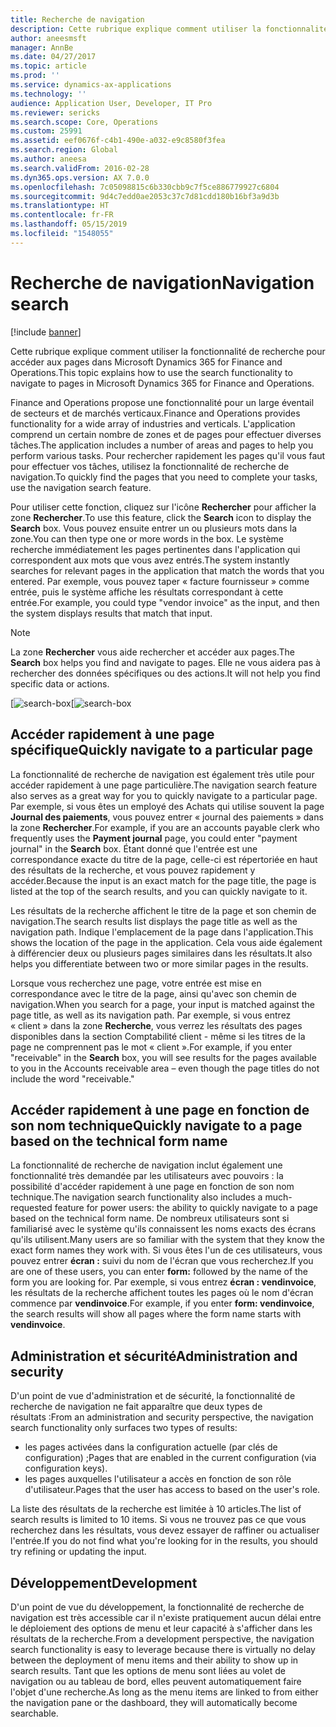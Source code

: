 ```yaml
---
title: Recherche de navigation
description: Cette rubrique explique comment utiliser la fonctionnalité de recherche pour accéder aux pages dans Microsoft Dynamics 365 for Finance and Operations.
author: aneesmsft
manager: AnnBe
ms.date: 04/27/2017
ms.topic: article
ms.prod: ''
ms.service: dynamics-ax-applications
ms.technology: ''
audience: Application User, Developer, IT Pro
ms.reviewer: sericks
ms.search.scope: Core, Operations
ms.custom: 25991
ms.assetid: eef0676f-c4b1-490e-a032-e9c8580f3fea
ms.search.region: Global
ms.author: aneesa
ms.search.validFrom: 2016-02-28
ms.dyn365.ops.version: AX 7.0.0
ms.openlocfilehash: 7c05098815c6b330cbb9c7f5ce886779927c6804
ms.sourcegitcommit: 9d4c7edd0ae2053c37c7d81cdd180b16bf3a9d3b
ms.translationtype: HT
ms.contentlocale: fr-FR
ms.lasthandoff: 05/15/2019
ms.locfileid: "1548055"
---
```

# <a name="navigation-search"></a><span data-ttu-id="67198-103">Recherche de navigation</span><span class="sxs-lookup"><span data-stu-id="67198-103">Navigation search</span></span>

[!include [banner](../includes/banner.md)]

<span data-ttu-id="67198-104">Cette rubrique explique comment utiliser la fonctionnalité de recherche pour accéder aux pages dans Microsoft Dynamics 365 for Finance and Operations.</span><span class="sxs-lookup"><span data-stu-id="67198-104">This topic explains how to use the search functionality to navigate to pages in Microsoft Dynamics 365 for Finance and Operations.</span></span>

<span data-ttu-id="67198-105">Finance and Operations propose une fonctionnalité pour un large éventail de secteurs et de marchés verticaux.</span><span class="sxs-lookup"><span data-stu-id="67198-105">Finance and Operations provides functionality for a wide array of industries and verticals.</span></span> <span data-ttu-id="67198-106">L'application comprend un certain nombre de zones et de pages pour effectuer diverses tâches.</span><span class="sxs-lookup"><span data-stu-id="67198-106">The application includes a number of areas and pages to help you perform various tasks.</span></span> <span data-ttu-id="67198-107">Pour rechercher rapidement les pages qu'il vous faut pour effectuer vos tâches, utilisez la fonctionnalité de recherche de navigation.</span><span class="sxs-lookup"><span data-stu-id="67198-107">To quickly find the pages that you need to complete your tasks, use the navigation search feature.</span></span>

<span data-ttu-id="67198-108">Pour utiliser cette fonction, cliquez sur l'icône **Rechercher** pour afficher la zone **Rechercher**.</span><span class="sxs-lookup"><span data-stu-id="67198-108">To use this feature, click the **Search** icon to display the **Search** box.</span></span> <span data-ttu-id="67198-109">Vous pouvez ensuite entrer un ou plusieurs mots dans la zone.</span><span class="sxs-lookup"><span data-stu-id="67198-109">You can then type one or more words in the box.</span></span> <span data-ttu-id="67198-110">Le système recherche immédiatement les pages pertinentes dans l'application qui correspondent aux mots que vous avez entrés.</span><span class="sxs-lookup"><span data-stu-id="67198-110">The system instantly searches for relevant pages in the application that match the words that you entered.</span></span> <span data-ttu-id="67198-111">Par exemple, vous pouvez taper « facture fournisseur » comme entrée, puis le système affiche les résultats correspondant à cette entrée.</span><span class="sxs-lookup"><span data-stu-id="67198-111">For example, you could type "vendor invoice" as the input, and then the system displays results that match that input.</span></span>

> [!NOTE]
> <span data-ttu-id="67198-112">La zone **Rechercher** vous aide rechercher et accéder aux pages.</span><span class="sxs-lookup"><span data-stu-id="67198-112">The **Search** box helps you find and navigate to pages.</span></span> <span data-ttu-id="67198-113">Elle ne vous aidera pas à rechercher des données spécifiques ou des actions.</span><span class="sxs-lookup"><span data-stu-id="67198-113">It will not help you find specific data or actions.</span></span>

<span data-ttu-id="67198-114">[![search-box](media/navigation-search.png "Zone de recherche")</span><span class="sxs-lookup"><span data-stu-id="67198-114">[![search-box](media/navigation-search.png "Search box")</span></span>

## <a name="quickly-navigate-to-a-particular-page"></a><span data-ttu-id="67198-115">Accéder rapidement à une page spécifique</span><span class="sxs-lookup"><span data-stu-id="67198-115">Quickly navigate to a particular page</span></span>

<span data-ttu-id="67198-116">La fonctionnalité de recherche de navigation est également très utile pour accéder rapidement à une page particulière.</span><span class="sxs-lookup"><span data-stu-id="67198-116">The navigation search feature also serves as a great way for you to quickly navigate to a particular page.</span></span> <span data-ttu-id="67198-117">Par exemple, si vous êtes un employé des Achats qui utilise souvent la page **Journal des paiements**, vous pouvez entrer « journal des paiements » dans la zone **Rechercher**.</span><span class="sxs-lookup"><span data-stu-id="67198-117">For example, if you are an accounts payable clerk who frequently uses the **Payment journal** page, you could enter "payment journal" in the **Search** box.</span></span> <span data-ttu-id="67198-118">Étant donné que l'entrée est une correspondance exacte du titre de la page, celle-ci est répertoriée en haut des résultats de la recherche, et vous pouvez rapidement y accéder.</span><span class="sxs-lookup"><span data-stu-id="67198-118">Because the input is an exact match for the page title, the page is listed at the top of the search results, and you can quickly navigate to it.</span></span>

<span data-ttu-id="67198-119">Les résultats de la recherche affichent le titre de la page et son chemin de navigation.</span><span class="sxs-lookup"><span data-stu-id="67198-119">The search results list displays the page title as well as the navigation path.</span></span> <span data-ttu-id="67198-120">Indique l'emplacement de la page dans l'application.</span><span class="sxs-lookup"><span data-stu-id="67198-120">This shows the location of the page in the application.</span></span> <span data-ttu-id="67198-121">Cela vous aide également à différencier deux ou plusieurs pages similaires dans les résultats.</span><span class="sxs-lookup"><span data-stu-id="67198-121">It also helps you differentiate between two or more similar pages in the results.</span></span>

<span data-ttu-id="67198-122">Lorsque vous recherchez une page, votre entrée est mise en correspondance avec le titre de la page, ainsi qu'avec son chemin de navigation.</span><span class="sxs-lookup"><span data-stu-id="67198-122">When you search for a page, your input is matched against the page title, as well as its navigation path.</span></span> <span data-ttu-id="67198-123">Par exemple, si vous entrez « client » dans la zone **Recherche**, vous verrez les résultats des pages disponibles dans la section Comptabilité client - même si les titres de la page ne comprennent pas le mot « client ».</span><span class="sxs-lookup"><span data-stu-id="67198-123">For example, if you enter "receivable" in the **Search** box, you will see results for the pages available to you in the Accounts receivable area – even though the page titles do not include the word "receivable."</span></span>

## <a name="quickly-navigate-to-a-page-based-on-the-technical-form-name"></a><span data-ttu-id="67198-124">Accéder rapidement à une page en fonction de son nom technique</span><span class="sxs-lookup"><span data-stu-id="67198-124">Quickly navigate to a page based on the technical form name</span></span>

<span data-ttu-id="67198-125">La fonctionnalité de recherche de navigation inclut également une fonctionnalité très demandée par les utilisateurs avec pouvoirs : la possibilité d'accéder rapidement à une page en fonction de son nom technique.</span><span class="sxs-lookup"><span data-stu-id="67198-125">The navigation search functionality also includes a much-requested feature for power users: the ability to quickly navigate to a page based on the technical form name.</span></span> <span data-ttu-id="67198-126">De nombreux utilisateurs sont si familiarisé avec le système qu'ils connaissent les noms exacts des écrans qu'ils utilisent.</span><span class="sxs-lookup"><span data-stu-id="67198-126">Many users are so familiar with the system that they know the exact form names they work with.</span></span> <span data-ttu-id="67198-127">Si vous êtes l'un de ces utilisateurs, vous pouvez entrer **écran :** suivi du nom de l'écran que vous recherchez.</span><span class="sxs-lookup"><span data-stu-id="67198-127">If you are one of these users, you can enter **form:** followed by the name of the form you are looking for.</span></span> <span data-ttu-id="67198-128">Par exemple, si vous entrez **écran : vendinvoice**, les résultats de la recherche affichent toutes les pages où le nom d'écran commence par **vendinvoice**.</span><span class="sxs-lookup"><span data-stu-id="67198-128">For example, if you enter **form: vendinvoice**, the search results will show all pages where the form name starts with **vendinvoice**.</span></span>

## <a name="administration-and-security"></a><span data-ttu-id="67198-129">Administration et sécurité</span><span class="sxs-lookup"><span data-stu-id="67198-129">Administration and security</span></span>

<span data-ttu-id="67198-130">D'un point de vue d'administration et de sécurité, la fonctionnalité de recherche de navigation ne fait apparaître que deux types de résultats :</span><span class="sxs-lookup"><span data-stu-id="67198-130">From an administration and security perspective, the navigation search functionality only surfaces two types of results:</span></span>

- <span data-ttu-id="67198-131">les pages activées dans la configuration actuelle (par clés de configuration) ;</span><span class="sxs-lookup"><span data-stu-id="67198-131">Pages that are enabled in the current configuration (via configuration keys).</span></span>
- <span data-ttu-id="67198-132">les pages auxquelles l'utilisateur a accès en fonction de son rôle d'utilisateur.</span><span class="sxs-lookup"><span data-stu-id="67198-132">Pages that the user has access to based on the user's role.</span></span>

<span data-ttu-id="67198-133">La liste des résultats de la recherche est limitée à 10 articles.</span><span class="sxs-lookup"><span data-stu-id="67198-133">The list of search results is limited to 10 items.</span></span> <span data-ttu-id="67198-134">Si vous ne trouvez pas ce que vous recherchez dans les résultats, vous devez essayer de raffiner ou actualiser l'entrée.</span><span class="sxs-lookup"><span data-stu-id="67198-134">If you do not find what you're looking for in the results, you should try refining or updating the input.</span></span>

## <a name="development"></a><span data-ttu-id="67198-135">Développement</span><span class="sxs-lookup"><span data-stu-id="67198-135">Development</span></span>

<span data-ttu-id="67198-136">D'un point de vue du développement, la fonctionnalité de recherche de navigation est très accessible car il n'existe pratiquement aucun délai entre le déploiement des options de menu et leur capacité à s'afficher dans les résultats de la recherche.</span><span class="sxs-lookup"><span data-stu-id="67198-136">From a development perspective, the navigation search functionality is easy to leverage because there is virtually no delay between the deployment of menu items and their ability to show up in search results.</span></span> <span data-ttu-id="67198-137">Tant que les options de menu sont liées au volet de navigation ou au tableau de bord, elles peuvent automatiquement faire l'objet d'une recherche.</span><span class="sxs-lookup"><span data-stu-id="67198-137">As long as the menu items are linked to from either the navigation pane or the dashboard, they will automatically become searchable.</span></span>
